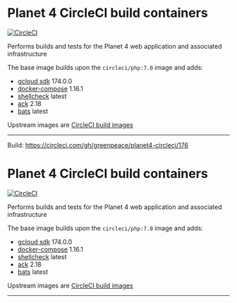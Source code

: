 
# Planet 4 CircleCI build containers

[![CircleCI](https://circleci.com/gh/greenpeace/planet4-circleci/tree/${BRANCH_NAME}.svg?style=shield)](https://circleci.com/gh/greenpeace/planet4-circleci/tree/${BRANCH_NAME})

Performs builds and tests for the Planet 4 web application and associated infrastructure

The base image builds upon the `circleci/php:7.0` image and adds:
-   [gcloud sdk](https://cloud.google.com/sdk/gcloud/) 174.0.0
-   [docker-compose](https://github.com/docker/compose/releases) 1.16.1
-   [shellcheck](https://github.com/koalaman/shellcheck) latest
-   [ack](https://beyondgrep.com/) 2.18
-   [bats](https://github.com/sstephenson/bats) latest

Upstream images are [CircleCI build images](https://github.com/circleci/circleci-images/)

---

Build: https://circleci.com/gh/greenpeace/planet4-circleci/176

# Planet 4 CircleCI build containers

[![CircleCI](https://circleci.com/gh/greenpeace/planet4-circleci/tree/${BRANCH_NAME}.svg?style=shield)](https://circleci.com/gh/greenpeace/planet4-circleci/tree/${BRANCH_NAME})

Performs builds and tests for the Planet 4 web application and associated infrastructure

The base image builds upon the `circleci/php:7.0` image and adds:
-   [gcloud sdk](https://cloud.google.com/sdk/gcloud/) 174.0.0
-   [docker-compose](https://github.com/docker/compose/releases) 1.16.1
-   [shellcheck](https://github.com/koalaman/shellcheck) latest
-   [ack](https://beyondgrep.com/) 2.18
-   [bats](https://github.com/sstephenson/bats) latest

Upstream images are [CircleCI build images](https://github.com/circleci/circleci-images/)

---
